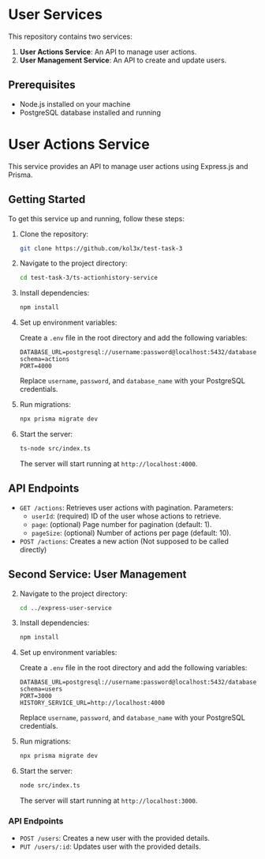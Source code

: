 # User Services

This repository contains two services:

1. **User Actions Service**: An API to manage user actions.
2. **User Management Service**: An API to create and update users.

## Prerequisites

- Node.js installed on your machine
- PostgreSQL database installed and running

# User Actions Service

This service provides an API to manage user actions using Express.js and Prisma.

## Getting Started

To get this service up and running, follow these steps:

1. Clone the repository:

    ```bash
    git clone https://github.com/kol3x/test-task-3
    ```

2. Navigate to the project directory:

    ```bash
    cd test-task-3/ts-actionhistory-service
    ```

3. Install dependencies:

    ```bash
    npm install
    ```

4. Set up environment variables:
   
    Create a `.env` file in the root directory and add the following variables:
    
    ```
    DATABASE_URL=postgresql://username:password@localhost:5432/database_name?schema=actions
    PORT=4000
    ```

    Replace `username`, `password`, and `database_name` with your PostgreSQL credentials.

5. Run migrations:

    ```bash
    npx prisma migrate dev
    ```

6. Start the server:

    ```bash
    ts-node src/index.ts
    ```

    The server will start running at `http://localhost:4000`.

## API Endpoints

- `GET /actions`: Retrieves user actions with pagination. Parameters:
  - `userId`: (required) ID of the user whose actions to retrieve.
  - `page`: (optional) Page number for pagination (default: 1).
  - `pageSize`: (optional) Number of actions per page (default: 10).
- `POST /actions`: Creates a new action (Not supposed to be called directly)

## Second Service: User Management

2. Navigate to the project directory:

    ```bash
    cd ../express-user-service
    ```

3. Install dependencies:

    ```bash
    npm install
    ```

4. Set up environment variables:
   
    Create a `.env` file in the root directory and add the following variables:
    
    ```
    DATABASE_URL=postgresql://username:password@localhost:5432/database_name?schema=users
    PORT=3000
    HISTORY_SERVICE_URL=http://localhost:4000
    ```

    Replace `username`, `password`, and `database_name` with your PostgreSQL credentials.

5. Run migrations:

    ```bash
    npx prisma migrate dev
    ```

6. Start the server:

    ```bash
    node src/index.ts
    ```

    The server will start running at `http://localhost:3000`.

### API Endpoints

- `POST /users`: Creates a new user with the provided details.
- `PUT /users/:id`: Updates user with the provided details.
